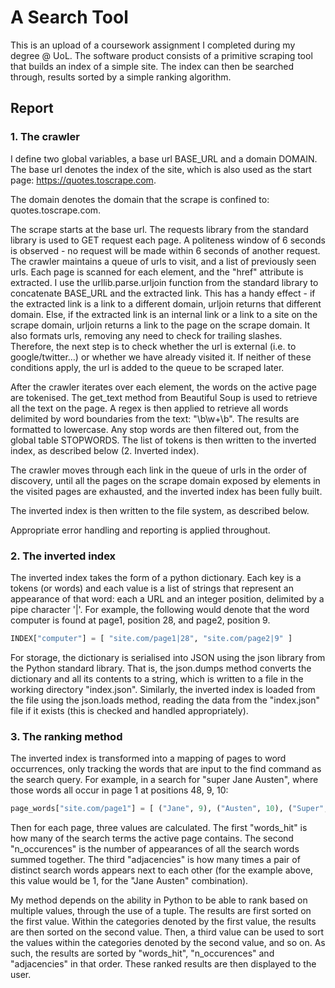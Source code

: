 # A Search Tool

This is an upload of a coursework assignment I completed during my degree @
UoL. The software product consists of a primitive scraping tool that builds an
index of a simple site. The index can then be searched through, results sorted
by a simple ranking algorithm.

## Report

### 1. The crawler

I define two global variables, a base url BASE_URL and a domain DOMAIN. The
base url denotes the index of the site, which is also used as the start page:
https://quotes.toscrape.com.

The domain denotes the domain that the scrape is confined to:
quotes.toscrape.com.

The scrape starts at the base url. The requests library from the standard
library is used to GET request each page. A politeness window of 6 seconds is
observed - no request will be made within 6 seconds of another request. The
crawler maintains a queue of urls to visit, and a list of previously seen urls.
Each page is scanned for each <a> element, and the "href" attribute is
extracted. I use the urllib.parse.urljoin function from the standard library to
concatenate BASE_URL and the extracted link. This has a handy effect - if the
extracted link is a link to a different domain, urljoin returns that different
domain. Else, if the extracted link is an internal link or a link to a site on
the scrape domain, urljoin returns a link to the page on the scrape domain. It
also formats urls, removing any need to check for trailing slashes. Therefore,
the next step is to check whether the url is external (i.e. to google/twitter…)
or whether we have already visited it. If neither of these conditions apply,
the url is added to the queue to be scraped later.

After the crawler iterates over each <a> element, the words on the active page
are tokenised. The get_text method from Beautiful Soup is used to retrieve all
the text on the page. A regex is then applied to retrieve all words delimited
by word boundaries from the text: "\b\w+\b". The results are formatted to
lowercase. Any stop words are then filtered out, from the global table
STOPWORDS. The list of tokens is then written to the inverted index, as
described below (2. Inverted index).

The crawler moves through each link in the queue of urls in the order of
discovery, until all the pages on the scrape domain exposed by <a> elements in
the visited pages are exhausted, and the inverted index has been fully built.

The inverted index is then written to the file system, as described below.

Appropriate error handling and reporting is applied throughout.

### 2. The inverted index

The inverted index takes the form of a python dictionary. Each key is a tokens
(or words) and each value is a list of strings that represent an appearance of
that word: each a URL and an integer position, delimited by a pipe character
'|'. For example, the following would denote that the word computer is found at
page1, position 28, and page2, position 9.

```py
INDEX["computer"] = [ "site.com/page1|28", "site.com/page2|9" ]
```

For storage, the dictionary is serialised into JSON using the json library from
the Python standard library. That is, the json.dumps method converts the
dictionary and all its contents to a string, which is written to a file in the
working directory "index.json". Similarly, the inverted index is loaded from
the file using the json.loads method, reading the data from the "index.json"
file if it exists (this is checked and handled appropriately).

### 3. The ranking method

The inverted index is transformed into a mapping of pages to word occurrences,
only tracking the words that are input to the find command as the search query.
For example, in a search for "super Jane Austen", where those words all occur
in page 1 at positions 48, 9, 10:

```py
page_words["site.com/page1"] = [ ("Jane", 9), ("Austen", 10), ("Super", 48) ]
```

Then for each page, three values are calculated. The first "words_hit" is how
many of the search terms the active page contains. The second "n_occurences" is
the number of appearances of all the search words summed together. The third
"adjacencies" is how many times a pair of distinct search words appears next to
each other (for the example above, this value would be 1, for the "Jane Austen"
combination).

My method depends on the ability in Python to be able to rank based on multiple
values, through the use of a tuple. The results are first sorted on the first
value. Within the categories denoted by the first value, the results are then
sorted on the second value. Then, a third value can be used to sort the values
within the categories denoted by the second value, and so on. As such, the
results are sorted by "words_hit", "n_occurences" and "adjacencies" in that
order. These ranked results are then displayed to the user.
